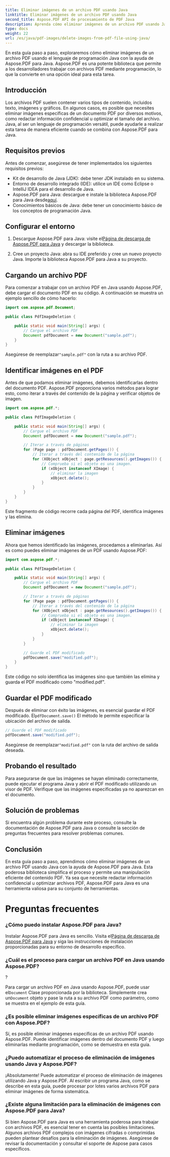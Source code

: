```yaml
---
title: Eliminar imágenes de un archivo PDF usando Java
linktitle: Eliminar imágenes de un archivo PDF usando Java
second_title: Aspose.PDF API de procesamiento de PDF Java
description: Aprenda cómo eliminar imágenes de un archivo PDF usando Java con Aspose.PDF para Java. Guía paso a paso con código fuente para la eliminación eficiente de imágenes en archivos PDF.
type: docs
weight: 22
url: /es/java/pdf-images/delete-images-from-pdf-file-using-java/
---
```


En esta guía paso a paso, exploraremos cómo eliminar imágenes de un archivo PDF usando el lenguaje de programación Java con la ayuda de Aspose.PDF para Java. Aspose.PDF es una potente biblioteca que permite a los desarrolladores trabajar con archivos PDF mediante programación, lo que la convierte en una opción ideal para esta tarea.

## Introducción

Los archivos PDF suelen contener varios tipos de contenido, incluidos texto, imágenes y gráficos. En algunos casos, es posible que necesites eliminar imágenes específicas de un documento PDF por diversos motivos, como redactar información confidencial u optimizar el tamaño del archivo. Java, al ser un lenguaje de programación versátil, puede ayudarle a realizar esta tarea de manera eficiente cuando se combina con Aspose.PDF para Java.

## Requisitos previos

Antes de comenzar, asegúrese de tener implementados los siguientes requisitos previos:

- Kit de desarrollo de Java (JDK): debe tener JDK instalado en su sistema.
- Entorno de desarrollo integrado (IDE): utilice un IDE como Eclipse o IntelliJ IDEA para el desarrollo de Java.
-  Aspose.PDF para Java: descargue e instale la biblioteca Aspose.PDF para Java desde[aquí](https://downloads.aspose.com/pdf/java).
- Conocimientos básicos de Java: debe tener un conocimiento básico de los conceptos de programación Java.

## Configurar el entorno

1.  Descargue Aspose.PDF para Java: visite el[Página de descarga de Aspose.PDF para Java](https://downloads.aspose.com/pdf/java) y descargar la biblioteca.

2. Cree un proyecto Java: abra su IDE preferido y cree un nuevo proyecto Java. Importe la biblioteca Aspose.PDF para Java a su proyecto.

## Cargando un archivo PDF

Para comenzar a trabajar con un archivo PDF en Java usando Aspose.PDF, debe cargar el documento PDF en su código. A continuación se muestra un ejemplo sencillo de cómo hacerlo:

```java
import com.aspose.pdf.Document;

public class PdfImageDeletion {

    public static void main(String[] args) {
        // Cargue el archivo PDF
        Document pdfDocument = new Document("sample.pdf");
    }
}
```

 Asegúrese de reemplazar`"sample.pdf"` con la ruta a su archivo PDF.

## Identificar imágenes en el PDF

Antes de que podamos eliminar imágenes, debemos identificarlas dentro del documento PDF. Aspose.PDF proporciona varios métodos para lograr esto, como iterar a través del contenido de la página y verificar objetos de imagen.

```java
import com.aspose.pdf.*;

public class PdfImageDeletion {

    public static void main(String[] args) {
        // Cargue el archivo PDF
        Document pdfDocument = new Document("sample.pdf");

        // Iterar a través de páginas
        for (Page page : pdfDocument.getPages()) {
            // Iterar a través del contenido de la página
            for (XObject xObject : page.getResources().getImages()) {
                // Comprueba si el objeto es una imagen.
                if (xObject instanceof XImage) {
                    // eliminar la imagen
                    xObject.delete();
                }
            }
        }
    }
}
```

Este fragmento de código recorre cada página del PDF, identifica imágenes y las elimina.

## Eliminar imágenes

Ahora que hemos identificado las imágenes, procedamos a eliminarlas. Así es como puedes eliminar imágenes de un PDF usando Aspose.PDF:

```java
import com.aspose.pdf.*;

public class PdfImageDeletion {

    public static void main(String[] args) {
        // Cargue el archivo PDF
        Document pdfDocument = new Document("sample.pdf");

        // Iterar a través de páginas
        for (Page page : pdfDocument.getPages()) {
            // Iterar a través del contenido de la página
            for (XObject xObject : page.getResources().getImages()) {
                // Comprueba si el objeto es una imagen.
                if (xObject instanceof XImage) {
                    // eliminar la imagen
                    xObject.delete();
                }
            }
        }

        // Guarde el PDF modificado
        pdfDocument.save("modified.pdf");
    }
}
```

Este código no solo identifica las imágenes sino que también las elimina y guarda el PDF modificado como "modified.pdf".

## Guardar el PDF modificado

Después de eliminar con éxito las imágenes, es esencial guardar el PDF modificado. El`pdfDocument.save()` El método le permite especificar la ubicación del archivo de salida.

```java
// Guarde el PDF modificado
pdfDocument.save("modified.pdf");
```

 Asegúrese de reemplazar`"modified.pdf"` con la ruta del archivo de salida deseada.

## Probando el resultado

Para asegurarse de que las imágenes se hayan eliminado correctamente, puede ejecutar el programa Java y abrir el PDF modificado utilizando un visor de PDF. Verifique que las imágenes especificadas ya no aparezcan en el documento.

## Solución de problemas

Si encuentra algún problema durante este proceso, consulte la documentación de Aspose.PDF para Java o consulte la sección de preguntas frecuentes para resolver problemas comunes.

## Conclusión

En esta guía paso a paso, aprendimos cómo eliminar imágenes de un archivo PDF usando Java con la ayuda de Aspose.PDF para Java. Esta poderosa biblioteca simplifica el proceso y permite una manipulación eficiente del contenido PDF. Ya sea que necesite redactar información confidencial u optimizar archivos PDF, Aspose.PDF para Java es una herramienta valiosa para su conjunto de herramientas.

# Preguntas frecuentes

### ¿Cómo puedo instalar Aspose.PDF para Java?

 Instalar Aspose.PDF para Java es sencillo. Visita el[Página de descarga de Aspose.PDF para Java](https://releases.aspose.com/pdf/java/) y siga las instrucciones de instalación proporcionadas para su entorno de desarrollo específico.

### ¿Cuál es el proceso para cargar un archivo PDF en Java usando Aspose.PDF?

?

 Para cargar un archivo PDF en Java usando Aspose.PDF, puede usar el`Document` Clase proporcionada por la biblioteca. Simplemente crea un`Document` objeto y pase la ruta a su archivo PDF como parámetro, como se muestra en el ejemplo de esta guía.

### ¿Es posible eliminar imágenes específicas de un archivo PDF con Aspose.PDF?

Sí, es posible eliminar imágenes específicas de un archivo PDF usando Aspose.PDF. Puede identificar imágenes dentro del documento PDF y luego eliminarlas mediante programación, como se demuestra en esta guía.

### ¿Puedo automatizar el proceso de eliminación de imágenes usando Java y Aspose.PDF?

¡Absolutamente! Puede automatizar el proceso de eliminación de imágenes utilizando Java y Aspose.PDF. Al escribir un programa Java, como se describe en esta guía, puede procesar por lotes varios archivos PDF para eliminar imágenes de forma sistemática.

### ¿Existe alguna limitación para la eliminación de imágenes con Aspose.PDF para Java?

Si bien Aspose.PDF para Java es una herramienta poderosa para trabajar con archivos PDF, es esencial tener en cuenta las posibles limitaciones. Algunos archivos PDF complejos con imágenes cifradas o comprimidas pueden plantear desafíos para la eliminación de imágenes. Asegúrese de revisar la documentación y consultar el soporte de Aspose para casos específicos.